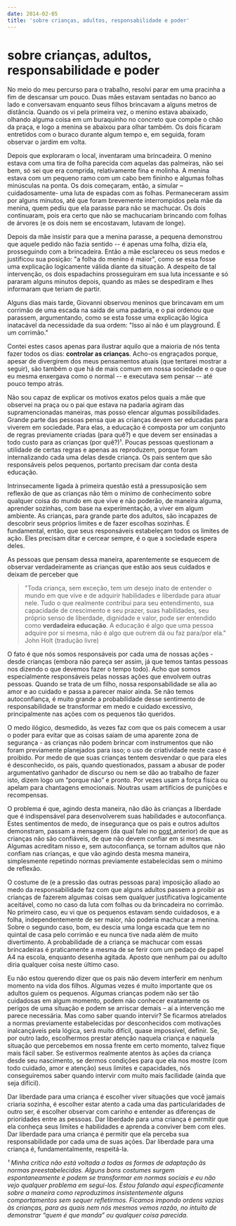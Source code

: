 ```yaml
---
date: 2014-02-05
title: 'sobre crianças, adultos, responsabilidade e poder'
---
```


# sobre crianças, adultos, responsabilidade e poder

No meio do meu percurso para o trabalho, resolvi parar em uma pracinha a fim de descansar um pouco.​ Duas mães estavam sentadas no banco ao lado e conversavam enquanto seus filhos brincavam a alguns metros de distância. Quando os vi pela primeira vez, o menino estava abaixado, olhando alguma coisa em um buraquinho no concreto que compõe o chão da praça, e logo a menina se abaixou para olhar também. Os dois ficaram entretidos com o buraco durante algum tempo e, em seguida, foram observar o jardim em volta. 

Depois que exploraram o local, inventaram uma brincadeira. O menino estava com uma tira de folha parecida com aquelas das palmeiras, não sei bem, só sei que era comprida, relativamente fina e molinha. A menina estava com um pequeno ramo com um cabo bem fininho e algumas folhas minúsculas na ponta. Os dois começaram, então, a simular – cuidadosamente- uma luta de espadas com as folhas. Permaneceram assim por alguns minutos, até que foram brevemente interrompidos pela mãe da menina, quem pediu que ela parasse para não se machucar. Os dois continuaram, pois era certo que não se machucariam brincando com folhas de árvores (e os dois nem se encostavam, lutavam de longe). 

Depois da mãe insistir para que a menina parasse, a pequena demonstrou que aquele pedido não fazia sentido -- é apenas uma folha, dizia ela, prosseguindo com a brincadeira. Então a mãe esclareceu os seus medos e justificou sua posição: "a folha do menino é maior", como se essa fosse uma explicação logicamente válida diante da situação. A despeito de tal intervenção, os dois espadachins prosseguiram em sua luta incessante e só pararam alguns minutos depois, quando as mães se despediram e lhes informaram que teriam de partir.

Alguns dias mais tarde, Giovanni observou meninos que brincavam em um corrimão de uma escada na saída​ de uma padaria, e o pai ordenou que parassem, argumentando, como se esta fosse uma explicação lógica inatacável da necessidade da sua ordem: "Isso aí não é um playground. É um corrimão."​

Contei estes casos apenas para ilustrar aquilo que a maioria de nós tenta fazer todos os dias: <b>controlar as crianças</b>. Acho-os engraçados porque, apesar de divergirem dos meus pensamentos atuais (que tentarei mostrar a seguir), são também o que há de mais comum em nossa sociedade e o que eu mesma enxergava como o normal -- e executava sem pensar -- até pouco tempo atrás.

Não sou capaz de explicar os motivos exatos pelos quais a mãe que observei na praça ou o pai que estava na padaria agiram das supramencionadas maneiras, mas posso elencar algumas possibilidades. Grande parte das pessoas pensa que as crianças devem ser educadas para viverem em sociedade. Para elas, a educação é composta por um conjunto de regras previamente criadas (para quê?) e que devem ser ensinadas a todo custo para as crianças (por quê?)¹. Poucas pessoas questionam a utilidade de certas regras e apenas as reproduzem, porque foram internalizando cada uma delas desde criança. Os pais sentem que são responsáveis pelos pequenos, portanto precisam dar conta desta educação. 

Intrinsecamente ligada à primeira questão está a pressuposição sem reflexão de que as crianças não têm o mínimo de conhecimento sobre qualquer coisa do mundo em que vive e não poderão, de maneira alguma, aprender sozinhas, com base na experimentação, a viver em algum ambiente. As crianças, para grande parte dos adultos, são incapazes de descobrir seus próprios limites e de fazer escolhas sozinhas. É fundamental, então, que seus responsáveis estabeleçam todos os limites de ação. Eles precisam ditar e cercear sempre, é o que a sociedade espera deles.

As pessoas que pensam dessa maneira, aparentemente se esquecem de observar verdadeiramente as crianças que estão aos seus cuidados e deixam de perceber que

>"Toda criança, sem exceção, tem um desejo inato de entender o mundo em que vive e de adquirir habilidades e liberdade para atuar nele. Tudo o que realmente contribui para seu entendimento, sua capacidade de crescimento e seu prazer, suas habilidades, seu próprio senso de liberdade, dignidade e valor, pode ser entendido como <b> verdadeira educação</b>. A educação é algo que uma pessoa adquire por si mesma, não é algo que outrem dá ou faz para/por ela." John Holt (tradução livre)

O fato é que nós somos responsáveis por cada uma de nossas ações - desde crianças (embora não pareça ser assim, já que temos tantas pessoas nos dizendo o que devemos fazer o tempo todo). Acho que somos especialmente responsáveis pelas nossas ações que envolvem outras pessoas. Quando se trata de um filho, nossa responsabilidade se alia ao amor e ao cuidado e passa a parecer maior ainda. Se não temos autoconfiança, é muito grande a probabilidade desse sentimento de responsabilidade se transformar em medo e cuidado excessivo, principalmente nas ações com os pequenos tão queridos.

O medo ilógico, desmedido, às vezes faz com que os pais comecem a usar o poder para evitar que as coisas saiam de uma aparente zona de segurança - as crianças não podem brincar com instrumentos que não foram previamente planejados para isso; o uso de criatividade neste caso é proibido. Por medo de que suas crianças tentem desvendar o que para eles é desconhecido, os pais, quando questionados, passam a abusar de poder argumentativo ganhador de discurso ou nem se dão ao trabalho de fazer isto, dizem logo um “porque não” e pronto. Por vezes usam a força física ou apelam para chantagens emocionais. Noutras usam artifícios de punições e recompensas.

O problema é que, agindo desta maneira, não dão às crianças a liberdade que é indispensável para desenvolverem suas habilidades e autoconfiança. Estes sentimentos de medo, de insegurança que os pais e outros adultos demonstram, passam a mensagem (da qual falei no <a href=http://pollyannas.github.io/26/a-mae-e-seus-dois-filhos-confianca.html> post </a> anterior) de que as crianças não são confiáveis, de que não devem confiar em si mesmas. Algumas acreditam nisso e, sem autoconfiança, se tornam adultos que não confiam nas crianças, e que vão agindo desta mesma maneira, simplesmente repetindo normas previamente estabelecidas sem o mínimo de reflexão.

O costume de (e a pressão das outras pessoas para) imposição aliado ao medo da responsabilidade faz com que alguns adultos passem a proibir as crianças de fazerem algumas coisas sem qualquer justificativa logicamente aceitável, como no caso da luta com folhas ou da brincadeira no corrimão. No primeiro caso, eu vi que os pequenos estavam sendo cuidadosos, e a folha, independentemente de ser maior, não poderia machucar a menina. Sobre o segundo caso, bom, eu descia uma longa escada que tem no quintal de casa pelo corrimão e eu nunca tive nada além de muito divertimento. A probabilidade de a criança se machucar com essas brincadeiras é praticamente a mesma de se ferir com um pedaço de papel A4 na escola, enquanto desenha agitada. Aposto que nenhum pai ou adulto diria qualquer coisa neste último caso.

Eu não estou querendo dizer que os pais não devem interferir em nenhum momento na vida dos filhos. Algumas vezes é muito importante que os adultos guiem os pequenos. Algumas crianças podem não ser tão cuidadosas em algum momento, podem não conhecer exatamente os perigos de uma situação e podem se arriscar demais – aí a intervenção me parece necessária. Mas como saber quando intervir? Se ficarmos atrelados a normas previamente estabelecidas por desconhecidos com motivações inalcançáveis pela lógica, será muito difícil, quase impossível, definir. Se, por outro lado, escolhermos prestar atenção naquela criança e naquela situação que percebemos em nossa frente em certo momento, talvez fique mais fácil saber. Se estivermos  realmente  atentos às ações da criança desde seu nascimento, se dermos condições para que ela nos mostre (com todo cuidado, amor e atenção) seus limites e capacidades, nós conseguiremos saber quando intervir com muito mais facilidade (ainda que seja difícil).

Dar liberdade para uma criança é escolher viver situações que você jamais criaria sozinha, é escolher estar atento a cada uma das particularidades de outro ser, é escolher observar com carinho e entender as diferenças de prioridades entre as pessoas. Dar liberdade para uma criança é permitir que ela conheça seus limites e habilidades e aprenda a conviver bem​ com eles. Dar liberdade para uma criança é permitir que ela perceba sua responsabilidade por cada uma de suas ações. Dar liberdade para uma criança é, fundamentalmente, respeitá-la.



_¹ Minha crítica não está voltada a todas as formas de adaptação às normas preestabelecidas. Alguns bons costumes surgem espontaneamente e podem se transformar em normas sociais e eu não vejo qualquer problema em segui-los. Estou falando aqui especificamente sobre a maneira como reproduzimos insistentemente alguns comportamentos sem sequer refletirmos. Ficamos impondo ordens vazias às crianças, para as quais nem nós mesmos vemos razão, no intuito de demonstrar “quem é que manda” ou qualquer coisa parecida._